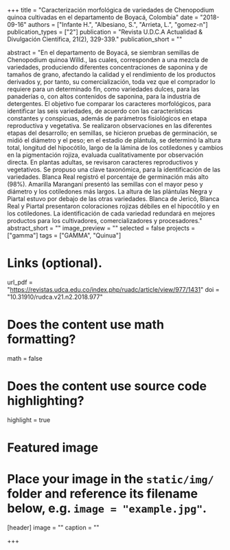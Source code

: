 +++
title = "Caracterización morfológica de variedades de Chenopodium quinoa cultivadas en el departamento de Boyacá, Colombia"
date = "2018-09-16"
authors = ["Infante H.", "Albesiano, S.", "Arrieta, L.", "gomez-n"]
publication_types = ["2"]
publication = "Revista U.D.C.A Actualidad & Divulgación Científica, 21(2), 329-339."
publication_short = ""

abstract = "En el departamento de Boyacá, se siembran semillas de Chenopodium quinoa Willd., las cuales, corresponden a una mezcla de variedades, produciendo diferentes concentraciones de saponina y de tamaños de grano, afectando la calidad y el rendimiento de los productos derivados y, por tanto, su comercialización, toda vez que el comprador lo requiere para un determinado fin, como variedades dulces, para las panaderías o, con altos contenidos de saponina, para la industria de detergentes. El objetivo fue comparar los caracteres morfológicos, para identificar las seis variedades, de acuerdo con las características constantes y conspicuas, además de parámetros fisiológicos en etapa reproductiva y vegetativa. Se realizaron observaciones en las diferentes etapas del desarrollo; en semillas, se hicieron pruebas de germinación, se midió el diámetro y el peso; en el estadio de plántula, se determinó la altura total, longitud del hipocótilo, largo de la lámina de los cotiledones y cambios en la pigmentación rojiza, evaluada cualitativamente por observación directa. En plantas adultas, se revisaron caracteres reproductivos y vegetativos. Se propuso una clave taxonómica, para la identificación de las variedades. Blanca Real registró el porcentaje de germinación más alto (98%). Amarilla Maranganí presentó las semillas con el mayor peso y diámetro y los cotiledones más largos. La altura de las plántulas Negra y Piartal estuvo por debajo de las otras variedades. Blanca de Jericó, Blanca Real y Piartal presentaron coloraciones rojizas débiles en el hipocótilo y en los cotiledones. La identificación de cada variedad redundará en mejores productos para los cultivadores, comercializadores y procesadores."
abstract_short = ""
image_preview = ""
selected = false
projects = ["gamma"]
tags = ["GAMMA", "Quinua"]

# Links (optional).
url_pdf = "https://revistas.udca.edu.co/index.php/ruadc/article/view/977/1431"
doi = "10.31910/rudca.v21.n2.2018.977"

# Does the content use math formatting?
math = false

# Does the content use source code highlighting?
highlight = true

# Featured image
# Place your image in the `static/img/` folder and reference its filename below, e.g. `image = "example.jpg"`.
[header]
image = ""
caption = ""

+++
